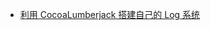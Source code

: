 - [利用 CocoaLumberjack 搭建自己的 Log 系统](http://nonomori.farbox.com/post/li-yong-cocoalumberjack-da-jian-zi-ji-de-log-xi-tong)